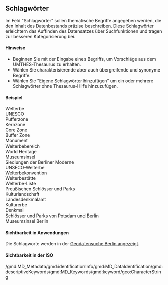 ## Schlagwörter

Im Feld "Schlagwörter" sollen thematische Begriffe angegeben werden, die den Inhalt des Datenbestands präzise beschreiben. Diese Schlagwörter erleichtern das Auffinden des Datensatzes über Suchfunktionen und tragen zur besseren Kategorisierung bei.

#### Hinweise
* Beginnen Sie mit der Eingabe eines Begriffs, um Vorschläge aus dem UMTHES-Thesaurus zu erhalten.
* Wählen Sie charakterisierende aber auch übergreifende und synonyme Begriffe.
* Wählen Sie "Eigene Schlagwörter hinzufügen" um ein oder mehrere Schlagwörter ohne Thesaurus-Hilfe hinzuzufügen.

#### Beispiel
Welterbe  
UNESCO  
Pufferzone  
Kernzone  
Core Zone  
Buffer Zone  
Monument  
Welterbebereich  
World Heritage  
Museumsinsel  
Siedlungen der Berliner Moderne  
UNSECO-Welterbe  
Welterbekonvention  
Welterbestätte  
Welterbe-Liste  
Preußischen Schlösser und Parks  
Kulturlandschaft  
Landesdenkmalamt  
Kulturerbe  
Denkmal  
Schlösser und Parks von Potsdam und Berlin  
Museumsinsel Berlin

#### Sichtbarkeit in Anwendungen
Die Schlagworte werden in der [Geodatensuche Berlin angezeigt](https://gdi.berlin.de/geonetwork/srv/ger/catalog.search#/metadata/4949391f-a7a9-4b24-b855-5e8dbf5e3f6d).

#### Sichtbarkeit in der ISO
/gmd:MD_Metadata/gmd:identificationInfo/gmd:MD_DataIdentification/gmd:descriptiveKeywords/gmd:MD_Keywords/gmd:keyword/gco:CharacterString
